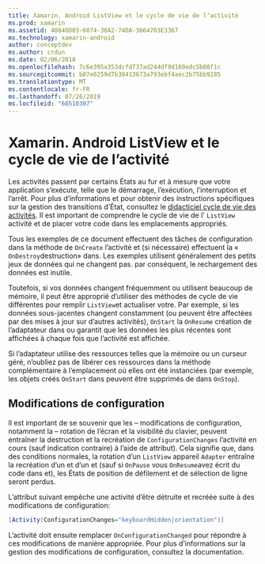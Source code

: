 ```yaml
---
title: Xamarin. Android ListView et le cycle de vie de l’activité
ms.prod: xamarin
ms.assetid: 40840D03-6074-30A2-74DA-3664703E3367
ms.technology: xamarin-android
author: conceptdev
ms.author: crdun
ms.date: 02/06/2018
ms.openlocfilehash: 7c6e395a353dcfd737ad244df9d169edc5b08f1c
ms.sourcegitcommit: b07e0259d7b30413673a793ebf4aec2b75bb9285
ms.translationtype: MT
ms.contentlocale: fr-FR
ms.lasthandoff: 07/26/2019
ms.locfileid: "68510307"
---
```

# <a name="xamarinandroid-listview-and-the-activity-lifecycle"></a>Xamarin. Android ListView et le cycle de vie de l’activité

Les activités passent par certains États au fur et à mesure que votre application s’exécute, telle que le démarrage, l’exécution, l’interruption et l’arrêt. Pour plus d’informations et pour obtenir des instructions spécifiques sur la gestion des transitions d’État, consultez le [didacticiel cycle de vie des activités](~/android/app-fundamentals/activity-lifecycle/index.md).
Il est important de comprendre le cycle de vie de l' `ListView` activité et de placer votre code dans les emplacements appropriés.

Tous les exemples de ce document effectuent des tâches de configuration dans la méthode de `OnCreate` l’activité et (si nécessaire) effectuent la « `OnDestroy`destruction» dans. Les exemples utilisent généralement des petits jeux de données qui ne changent pas. par conséquent, le rechargement des données est inutile.

Toutefois, si vos données changent fréquemment ou utilisent beaucoup de mémoire, il peut être approprié d’utiliser des méthodes de cycle de vie différentes pour remplir `ListView`et actualiser votre. Par exemple, si les données sous-jacentes changent constamment (ou peuvent être affectées par des mises à jour sur d’autres activités), `OnStart` la `OnResume` création de l’adaptateur dans ou garantit que les données les plus récentes sont affichées à chaque fois que l’activité est affichée.

Si l’adaptateur utilise des ressources telles que la mémoire ou un curseur géré, n’oubliez pas de libérer ces ressources dans la méthode complémentaire à l’emplacement où elles ont été instanciées (par exemple, les objets créés `OnStart` dans peuvent être supprimés de dans `OnStop`).


## <a name="configuration-changes"></a>Modifications de configuration

Il est important de se souvenir que les &ndash; modifications de configuration, notamment la &ndash; rotation de l’écran et la visibilité du clavier, peuvent entraîner la destruction et la recréation de `ConfigurationChanges` l’activité en cours (sauf indication contraire) à l’aide de attribut). Cela signifie que, dans des conditions normales, la rotation d’un `ListView` appareil `Adapter` entraîne la recréation d’un et d’un et (sauf si `OnPause` vous `OnResume`avez écrit du code dans et), les États de position de défilement et de sélection de ligne seront perdus.

L’attribut suivant empêche une activité d’être détruite et recréée suite à des modifications de configuration:

```csharp
[Activity(ConfigurationChanges="keyboardHidden|orientation")]
```

L’activité doit ensuite remplacer `OnConfigurationChanged` pour répondre à ces modifications de manière appropriée. Pour plus d’informations sur la gestion des modifications de configuration, consultez la documentation.

